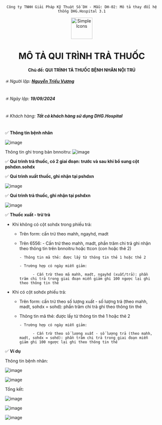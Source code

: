 <div align="center">

`Công ty TNHH Giải Pháp Kỹ Thuật Số DH - Mẫu: DH-02: Mô tả thay đổi hệ thống DHG.Hospital 3.1`

</div>

<div align="center">
  <img src="https://raw.githubusercontent.com/dh-hos/dhg.hospitalprinter/main/Deploy_Tools/Logo.ico" alt="Simple Icons" width=70>
  <h1>MÔ TẢ QUI TRÌNH TRẢ THUỐC</h1>  
</div>
<div align="center">

#### Chủ đề: QUI TRÌNH TẢ THUỐC BỆNH NHÂN NỘI TRÚ

</div>

###### :eight_spoked_asterisk: Người lập: [**Nguyễn Triều Vương**](https://github.com/vuongdh)

###### :eight_spoked_asterisk: Ngày lập: **19/09/2024**

###### :eight_spoked_asterisk: Khách hàng: **Tất cả khách hàng sử dụng DHG.Hospital**

:white_check_mark: **Thông tin bệnh nhân** 

![image](https://github.com/user-attachments/assets/8330c969-ddf4-4639-904d-30e5f14b1801)

Thông tin ghi trong bản bnnoitru:
![image](https://github.com/user-attachments/assets/a577b150-fcd5-48cb-a302-71528f8384d9)

:white_check_mark: **Qui trình trả thuốc, có 2 giai đoạn: trước và sau khi bổ sung cột pshdxn.sohdx** 

:white_check_mark: **Qui trình xuất thuốc, ghi nhận tại pshdxn** 

![image](https://github.com/user-attachments/assets/d1aa482c-dcdb-47de-acd2-a50dad04ea42)

:white_check_mark: **Qui trình trả thuốc, ghi nhận tại pshdxn**  

![image](https://github.com/user-attachments/assets/f8f9bae7-b455-471c-bf44-daed595103ba)

:white_check_mark: **Thuốc xuất - trừ trả** 

- Khi không có cột sohdx trong phiếu trả:
    - Trên form: cấn trừ theo mahh, ngayhd, madt
    - Trên 6556:
          - Cấn trứ theo mahh, madt, phần trăm chi trả ghi nhận theo thông tin trên bnnoitru hoặc ttcon (con hoặc thẻ 2)
      
          - Thông tin mã thẻ: được lấy từ thông tin thẻ 1 hoặc thẻ 2
      
          - Trường hợp có ngày miễn giảm:
      
                - Cấn trừ theo mã mahh, madt, ngayhd (xuất/trả): phần trăm chi trả trong giai đoạn miễn giảm ghi 100 ngược lại ghi theo thông tin thẻ

- Khi có cột sohdx phiếu trả:
    - Trên form: cấn trừ theo số lượng xuất - số lượng trả (theo mahh, madt, sohdx = sohd): phần trăm chi trả ghi theo thông tin thẻ
      
    - Thông tin mã thẻ: được lấy từ thông tin thẻ 1 hoặc thẻ 2
      
          - Trường hợp có ngày miễn giảm:
      
                - Cấn trừ theo số lượng xuất - số lượng trả (theo mahh, madt, sohdx = sohd): phần trăm chi trả trong giai đoạn miễn giảm ghi 100 ngược lại ghi theo thông tin thẻ

:white_check_mark: **Ví dụ**

Thông tin bệnh nhân:

![image](https://github.com/user-attachments/assets/8330c969-ddf4-4639-904d-30e5f14b1801)

![image](https://github.com/user-attachments/assets/6cca69a8-7466-4594-aa7e-5e1508207faa)

Tổng kết:

![image](https://github.com/user-attachments/assets/889f4e93-552c-482b-870e-5512107522a4)

![image](https://github.com/user-attachments/assets/1329d008-6619-49f5-b4d4-c912c3d1bf3f)

![image](https://github.com/user-attachments/assets/3124212b-503b-4f6e-8298-7c0de21f2b4d)




